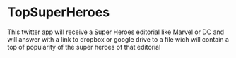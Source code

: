 # TopSuperHeroes
This twitter app will receive a Super Heroes editorial like Marvel or DC and will answer with a link to dropbox or google drive to a file wich will contain a top of popularity of the super heroes of that editorial
